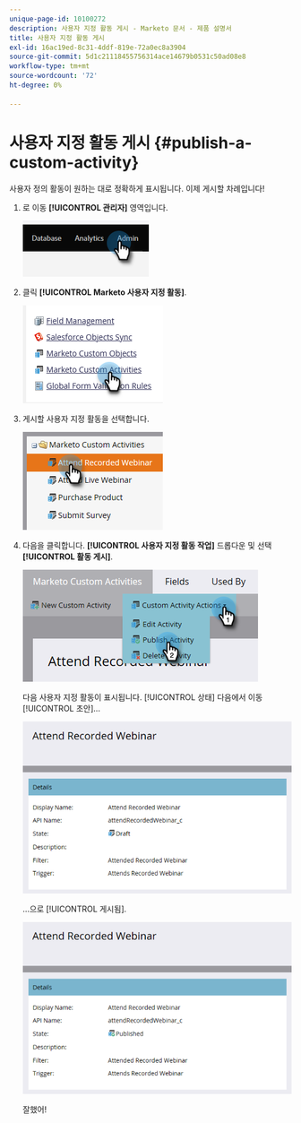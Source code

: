 ```yaml
---
unique-page-id: 10100272
description: 사용자 지정 활동 게시 - Marketo 문서 - 제품 설명서
title: 사용자 지정 활동 게시
exl-id: 16ac19ed-8c31-4ddf-819e-72a0ec8a3904
source-git-commit: 5d1c21118455756314ace14679b0531c50ad08e8
workflow-type: tm+mt
source-wordcount: '72'
ht-degree: 0%

---
```


# 사용자 지정 활동 게시 {#publish-a-custom-activity}

사용자 정의 활동이 원하는 대로 정확하게 표시됩니다. 이제 게시할 차례입니다!

1. 로 이동 **[!UICONTROL 관리자]** 영역입니다.

   ![](assets/publish-a-custom-activity-1.png)

1. 클릭 **[!UICONTROL Marketo 사용자 지정 활동]**.

   ![](assets/publish-a-custom-activity-2.png)

1. 게시할 사용자 지정 활동을 선택합니다.

   ![](assets/publish-a-custom-activity-3.png)

1. 다음을 클릭합니다. **[!UICONTROL 사용자 지정 활동 작업]** 드롭다운 및 선택 **[!UICONTROL 활동 게시]**.

   ![](assets/publish-a-custom-activity-4.png)

   다음 사용자 지정 활동이 표시됩니다. [!UICONTROL 상태] 다음에서 이동 [!UICONTROL 초안]...

   ![](assets/publish-a-custom-activity-5.png)

   ...으로 [!UICONTROL 게시됨].

   ![](assets/publish-a-custom-activity-6.png)

   잘했어!
